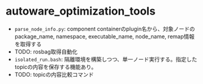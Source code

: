 # autoware_optimization_tools

- `parse_node_info.py`: component containerのplugin名から、対象ノードのpackage_name, namespace, executable_name, node_name, remap情報を取得する
- TODO: rosbag取得自動化
- `isolated_run.bash`: 隔離環境を構築しつつ、単一ノード実行する。指定したtopicの内容を保存する機能あり。
- TODO: topicの内容比較コマンド
